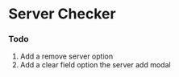 # Server Checker

### Todo

1. Add a remove server option
2. Add a clear field option the server add modal
